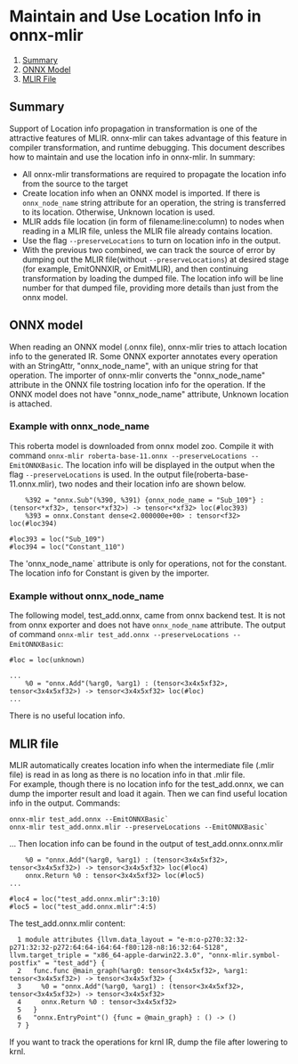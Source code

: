 <!--- SPDX-License-Identifier: Apache-2.0 -->

# Maintain and Use Location Info in onnx-mlir

1. [Summary](#Summary)
2. [ONNX Model](#ONNX-model)
3. [MLIR File](#MLIR-file)

## Summary
Support of Location info propagation in transformation is one of the attractive features of MLIR. onnx-mlir can takes advantage of this feature in compiler transformation, and runtime debugging. This document describes how to maintain and use the location info in onnx-mlir. In summary:
- All onnx-mlir transformations are required to propagate the location info from the source to the target
- Create location info when an ONNX model is imported. If there is `onnx_node_name` string attribute for an operation, the string is transferred to its location. Otherwise, Unknown location is used.
- MLIR adds file location (in form of filename:line:column) to nodes when reading in a MLIR file, unless the MLIR file already contains location.
- Use the flag `--preserveLocations` to turn on location info in the output.
- With the previous two combined, we can track the source of error by dumping out the MLIR file(without `--preserveLocations`) at desired stage (for example, EmitONNXIR, or EmitMLIR), and then continuing transformation by loading the dumped file. The location info will be line number for that dumped file, providing more details than just from the onnx model. 

## ONNX model
When reading an ONNX model (.onnx file), onnx-mlir tries to attach location info to the generated IR. 
Some ONNX exporter annotates every operation with an StringAttr, "onnx_node_name", with an unique string for that operation. 
The importer of onnx-mlir converts the "onnx_node_name" attribute in the ONNX file tostring location info for the operation.
If the ONNX model does not have "onnx_node_name" attribute, Unknown location is attached.

### Example with onnx_node_name

This roberta  model is downloaded from onnx model zoo. Compile it with command
`onnx-mlir roberta-base-11.onnx --preserveLocations --EmitONNXBasic`.
The location info will be displayed in the output when the flag `--preserveLocations` is used.
In the output file(roberta-base-11.onnx.mlir), two nodes and their location info are shown below.

```
    %392 = "onnx.Sub"(%390, %391) {onnx_node_name = "Sub_109"} : (tensor<*xf32>, tensor<*xf32>) -> tensor<*xf32> loc(#loc393)
    %393 = onnx.Constant dense<2.000000e+00> : tensor<f32> loc(#loc394)

#loc393 = loc("Sub_109")
#loc394 = loc("Constant_110")
```
The 'onnx_node_name` attribute is only for operations, not for the constant. The location info for Constant is given by the importer.

### Example without onnx_node_name
The following model, test_add.onnx, came from onnx backend test. It is not from
onnx exporter and does not have `onnx_node_name` attribute.
The output of command `onnx-mlir test_add.onnx --preserveLocations --EmitONNXBasic`:

```
#loc = loc(unknown)

...
    %0 = "onnx.Add"(%arg0, %arg1) : (tensor<3x4x5xf32>, tensor<3x4x5xf32>) -> tensor<3x4x5xf32> loc(#loc)
...
```
There is no useful location info.

## MLIR file

MLIR automatically creates location info when the intermediate file (.mlir file) is read in as long as there is no location info in that .mlir file.  
For example, though there is no location info for the test_add.onnx, we can dump the importer result and load it again. Then we can find useful location info in the output.
Commands:
```
onnx-mlir test_add.onnx --EmitONNXBasic`
onnx-mlir test_add.onnx.mlir --preserveLocations --EmitONNXBasic`
```
...
Then location info can be found in the output of test_add.onnx.onnx.mlir
```
    %0 = "onnx.Add"(%arg0, %arg1) : (tensor<3x4x5xf32>, tensor<3x4x5xf32>) -> tensor<3x4x5xf32> loc(#loc4)
    onnx.Return %0 : tensor<3x4x5xf32> loc(#loc5)
...

#loc4 = loc("test_add.onnx.mlir":3:10)
#loc5 = loc("test_add.onnx.mlir":4:5)
```
The test_add.onnx.mlir content:

```
  1 module attributes {llvm.data_layout = "e-m:o-p270:32:32-p271:32:32-p272:64:64-i64:64-f80:128-n8:16:32:64-S128", llvm.target_triple = "x86_64-apple-darwin22.3.0", "onnx-mlir.symbol-postfix" = "test_add"} {
  2   func.func @main_graph(%arg0: tensor<3x4x5xf32>, %arg1: tensor<3x4x5xf32>) -> tensor<3x4x5xf32> {
  3     %0 = "onnx.Add"(%arg0, %arg1) : (tensor<3x4x5xf32>, tensor<3x4x5xf32>) -> tensor<3x4x5xf32>
  4     onnx.Return %0 : tensor<3x4x5xf32>
  5   }
  6   "onnx.EntryPoint"() {func = @main_graph} : () -> ()
  7 }
```

If you want to track the operations for krnl IR, dump the file after lowering to krnl.

